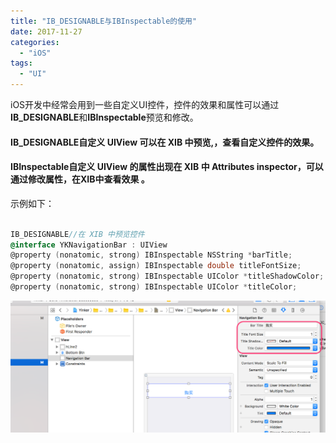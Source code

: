 ```yaml
---
title: "IB_DESIGNABLE与IBInspectable的使用"
date: 2017-11-27
categories:
  - "iOS"
tags:
  - "UI"
---
```

<!--more-->


iOS开发中经常会用到一些自定义UI控件，控件的效果和属性可以通过**IB_DESIGNABLE**和**IBInspectable**预览和修改。

<!--more-->

#### IB_DESIGNABLE自定义 UIView 可以在 XIB 中预览,，查看自定义控件的效果。

#### IBInspectable自定义 UIView 的属性出现在 XIB 中 Attributes inspector，可以通过修改属性，在XIB中查看效果 。

示例如下：

```objective-c

IB_DESIGNABLE//在 XIB 中预览控件
@interface YKNavigationBar : UIView
@property (nonatomic, strong) IBInspectable NSString *barTitle;
@property (nonatomic, assign) IBInspectable double titleFontSize;
@property (nonatomic, strong) IBInspectable UIColor *titleShadowColor;
@property (nonatomic, strong) IBInspectable UIColor *titleColor;
```
<!--![image](/images/post/2017-11-27-ib-designableyu-ibinspectablede-shi-yong/property-setting.png) -->

![image](/images/post/2017-11-27-ib-designableyu-ibinspectablede-shi-yong/xib-overview.png) 
